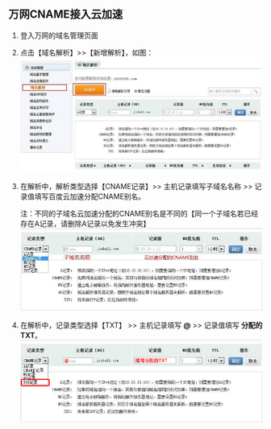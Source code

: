 ## 万网CNAME接入云加速

1. 登入万网的域名管理页面

2. 点击【域名解析】>>【新增解析】，如图：
![](../static/img/domain-access/net-1.jpg)

3. 在解析中，解析类型选择【CNAME记录】>> 主机记录填写子域名名称 >> 记录值填写百度云加速分配CNAME别名。

    注：不同的子域名云加速分配的CNAME别名是不同的【同一个子域名若已经存在A记录，请删除A记录以免发生冲突】
![](../static/img/domain-access/net-2.jpg)

4. 在解析中，记录类型选择【TXT】 >> 主机记录填写 **@** >> 记录值填写 **分配的TXT**。
![](../static/img/domain-access/net-3.png)
